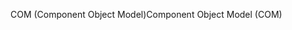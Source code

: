 <span data-ttu-id="a8d69-101">COM (Component Object Model)</span><span class="sxs-lookup"><span data-stu-id="a8d69-101">Component Object Model (COM)</span></span>
